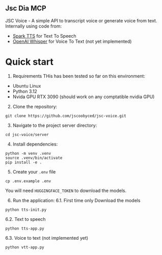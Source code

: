 ## Jsc Dia MCP

JSC Voice - A simple API to transcript voice or generate voice from text.
Internally using code from:
- [Spark TTS](https://github.com/SparkAudio/Spark-TTS.git) for Text To Speech
- [OpenAI Whisper](https://github.com/openai/whisper) for Voice To Text (not yet implemented)

# Quick start

1. Requirements
THis has been tested so far on this environment:
- Ubuntu Linux
- Python 3.12
- Nvida GPU RTX 3090 (should work on any comptatible nvidia GPU)

2. Clone the repository:
```
git clone https://github.com/jscoobyced/jsc-voice.git
```

3. Navigate to the project server directory:
```
cd jsc-voice/server
```

4. Install dependencies:
```
python -m venv .venv
source .venv/bin/activate
pip install -e .
```

5. Create your `.env` file
```
cp .env.example .env
```
You will need `HUGGINGFACE_TOKEN` to download the models.

6. Run the application:
6.1. First time only
Download the models
```
python tts-init.py
```

6.2. Text to speech
```
python tts-app.py
```

6.3. Voice to text (not implemented yet)
```
python vtt-app.py
```